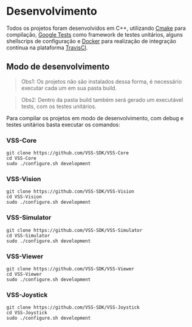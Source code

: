 # Desenvolvimento

Todos os projetos foram desenvolvidos em C++, utilizando [Cmake](https://cmake.org/) para compilação, 
[Google Tests](https://github.com/google/googletest) como framework de testes unitários, 
alguns shellscrips de configuração  e [Docker](https://www.docker.com/) para realização de integração
contínua na plataforma [TravisCI](https://travis-ci.com/VSS-SDK).

## Modo de desenvolvimento

> Obs1: Os projetos não são instalados dessa forma, é necessário executar cada um em sua pasta build.

> Obs2: Dentro da pasta build também será gerado um executável tests, com os testes unitários.

Para compilar os projetos em modo de desenvolvimento, com debug e testes unitários basta executar os comandos: 

### VSS-Core
```
git clone https://github.com/VSS-SDK/VSS-Core
cd VSS-Core
sudo ./configure.sh development
```

### VSS-Vision
```
git clone https://github.com/VSS-SDK/VSS-Vision
cd VSS-Vision
sudo ./configure.sh development
```

### VSS-Simulator
```
git clone https://github.com/VSS-SDK/VSS-Simulator
cd VSS-Simulator
sudo ./configure.sh development
```

### VSS-Viewer
```
git clone https://github.com/VSS-SDK/VSS-Viewer
cd VSS-Viewer
sudo ./configure.sh development
```

### VSS-Joystick
```
git clone https://github.com/VSS-SDK/VSS-Joystick
cd VSS-Joystick
sudo ./configure.sh development
```